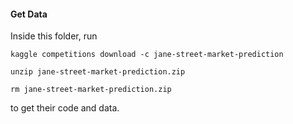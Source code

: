 #### Get Data
Inside this folder, run

`kaggle competitions download -c jane-street-market-prediction`

`unzip jane-street-market-prediction.zip`

`rm jane-street-market-prediction.zip`

to get their code and data.

